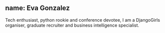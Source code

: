 name: Eva Gonzalez
---
Tech enthusiast, python rookie and conference devotee, I am a DjangoGirls organiser, graduate recruiter and business intelligence specialist.